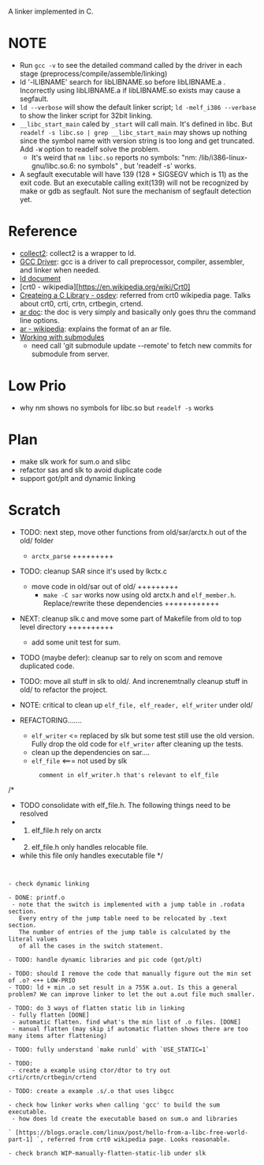 A linker implemented in C.

# NOTE
- Run `gcc -v` to see the detailed command called by the driver in each stage (preprocess/compile/assemble/linking)
- ld '-lLIBNAME' search for libLIBNAME.so before libLIBNAME.a . Incorrectly using libLIBNAME.a if libLIBNAME.so exists may cause a segfault.
- `ld --verbose` will show the default linker script; `ld -melf_i386 --verbase` to show the linker script for 32bit linking.
- `__libc_start_main` caled by `_start` will call main. It's defined in libc. But `readelf -s libc.so | grep __libc_start_main` may shows up nothing since the symbol name with version string is too long and get truncated. Add `-W` option to readelf solve the problem.
  - It's weird that `nm libc.so` reports no symbols: "nm: /lib/i386-linux-gnu/libc.so.6: no symbols" , but 'readelf -s' works.
- A segfault executable will have 139 (128 + SIGSEGV which is 11) as the exit code. But an executable calling exit(139) will not be recognized by make or gdb as segfault. Not sure the mechanism of segfault detection yet.

# Reference
- [collect2](https://gcc.gnu.org/onlinedocs/gccint/Collect2.html): collect2 is a wrapper to ld.
- [GCC Driver](http://web.cse.ohio-state.edu/~reeves.92/CSE2421au12/SlidesDay51.pdf): gcc is a driver to call preprocessor, compiler, assembler, and linker when needed.
- [ld document](https://sourceware.org/binutils/docs-2.39/ld.html)
- [crt0 - wikipedia][https://en.wikipedia.org/wiki/Crt0]
- [Createing a C Library - osdev](https://wiki.osdev.org/Creating_a_C_Library): referred from crt0 wikipedia page. Talks about crt0, crti, crtn, crtbegin, crtend.
- [ar doc](https://sourceware.org/binutils/docs-2.39/binutils.htm): the doc is very simply and basically only goes thru the command line options.
- [ar - wikipedia](https://en.wikipedia.org/wiki/Ar_(Unix)): explains the format of an ar file.
- [Working with submodules](https://github.blog/2016-02-01-working-with-submodules/)
  - need call 'git submodule update --remote' to fetch new commits for submodule from server.

# Low Prio
- why nm shows no symbols for libc.so but `readelf -s` works

# Plan
- make slk work for sum.o and slibc
- refactor sas and slk to avoid duplicate code
- support got/plt and dynamic linking

# Scratch

- TODO: next step, move other functions from old/sar/arctx.h out of the old/ folder
  - `arctx_parse` +++++++++

- TODO: cleanup SAR since it's used by lkctx.c 
  - move code in old/sar out of old/ +++++++++
    - `make -C sar` works now using old arctx.h and `elf_member.h`. Replace/rewrite these dependencies ++++++++++++

- NEXT: cleanup slk.c and move some part of Makefile from old to top level directory ++++++++++
  - add some unit test for sum.

- TODO (maybe defer): cleanup sar to rely on scom and remove duplicated code.

- TODO: move all stuff in slk to old/. And increnemtnally cleanup stuff in old/ to refactor the project.

- NOTE: critical to clean up `elf_file, elf_reader, elf_writer` under old/

- REFACTORING.......
	- `elf_writer` <= replaced by slk but some test still use the old version. Fully drop the old code for `elf_writer` after cleaning up the tests.
  - clean up the dependencies on sar....
  - `elf_file` <=== not used by slk
	```
	  comment in elf_writer.h that's relevant to elf_file
/*
 * TODO consolidate with elf_file.h. The following things need to be resolved
 * 1. elf_file.h rely on arctx
 * 2. elf_file.h only handles relocable file.
 *    while this file only handles executable file
 */
 ```


- check dynamic linking

- DONE: printf.o
  - note that the switch is implemented with a jump table in .rodata section.
    Every entry of the jump table need to be relocated by .text section.
    The number of entries of the jump table is calculated by the literal values
    of all the cases in the switch statement.

- TODO: handle dynamic libraries and pic code (got/plt)

- TODO: should I remove the code that manually figure out the min set of .o? <++ LOW-PRIO
- TODO: ld + min .o set result in a 755K a.out. Is this a general problem? We can improve linker to let the out a.out file much smaller.

- TODO: do 3 ways of flatten static lib in linking
  - fully flatten [DONE]
  - automatic flatten. find what's the min list of .o files. [DONE]
  - manual flatten (may skip if automatic flatten shows there are too many items after flattening)

- TODO: fully understand `make runld` with `USE_STATIC=1`

- TODO:
  - create a example using ctor/dtor to try out crti/crtn/crtbegin/crtend

- TODO: create a example .s/.o that uses libgcc

- check how linker works when calling 'gcc' to build the sum executable.
  - how does ld create the executable based on sum.o and libraries

` [https://blogs.oracle.com/linux/post/hello-from-a-libc-free-world-part-1] `, referred from crt0 wikipedia page. Looks reasonable.

- check branch WIP-manually-flatten-static-lib under slk
